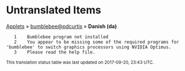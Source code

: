 # Untranslated Items
[Applets](../../../README.md) &#187; [bumblebee@pdcurtis](../README.md) &#187; **Danish (da)**

       1	Bumblebee program not installed
       2	You appear to be missing some of the required programs for 'bumblebee' to switch graphics processors using NVIDIA Optimus.
       3	Please read the help file.

<sup>This translation status table was last updated on 2017-09-20, 23:43 UTC.</sup>
